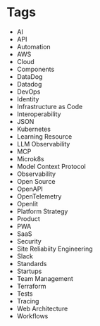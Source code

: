 # Tags

- AI
- API
- Automation
- AWS
- Cloud
- Components
- DataDog
- Datadog
- DevOps
- Identity
- Infrastructure as Code
- Interoperability
- JSON
- Kubernetes
- Learning Resource
- LLM Observability
- MCP
- Microk8s
- Model Context Protocol
- Observability
- Open Source
- OpenAPI
- OpenTelemetry
- Openlit
- Platform Strategy
- Product
- PWA
- SaaS
- Security
- Site Reliabiity Engineering
- Slack
- Standards
- Startups
- Team Management
- Terraform
- Tests
- Tracing
- Web Architecture
- Workflows

